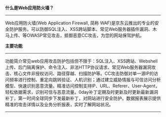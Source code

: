 **什么是Web应用防火墙？**

****

Web应用防火墙(Web Application Firewall, 简称 WAF)是京东云推出的专业的安全防护服务。可以防御SQL注入、XSS跨站脚本、常见Web服务器插件漏洞、木马上传、等OWASP常见攻击，抵御恶意CC攻击，为您的网站保驾护航。

**主要功能**

****

功能简介常见web应用攻击防护包括但不限于：SQL注入、XSS跨站、Webshell上传、后门隔离保护、命令注入、非法HTTP协议请求、常见Web服务器漏洞攻击、核心文件非授权访问、路径穿越、扫描防护等。CC攻击防御对单一源IP的访问频率进行控制、重定向跳转验证、人机识别；通过建立威胁情报与可信访问分析模型、快速识别恶意流量。精准访问控制支持IP、URL、Referer、User-Agent，轻松依据需求，识别可信与恶意流量。0day补丁定期及时更新及时更新最新漏洞补丁，第一时间全球同步下发最新补丁，对网站进行安全防护。数据报表展示提供精准的攻击详情以及业务分析报表，实时了解网站状况。

****